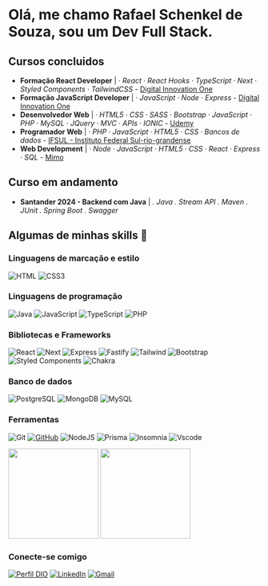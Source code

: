 # Olá, me chamo Rafael Schenkel de Souza, sou um Dev Full Stack.

## Cursos concluidos

- **Formação React Developer** | *· React · React Hooks · TypeScript · Next · Styled Components · TailwindCSS* - [Digital Innovation One](https://www.dio.me/bootcamp/formacao-react-developer)
- **Formação JavaScript Developer** | *· JavaScript · Node · Express* - [Digital Innovation One](https://www.dio.me/bootcamp/formacao-javascript-developer)
- **Desenvolvedor Web** | *· HTML5 · CSS · SASS · Bootstrap · JavaScript · PHP · MySQL · JQuery · MVC · APIs · IONIC* - [Udemy](https://www.udemy.com/course/web-completo/?couponCode=JUST4U02223)
- **Programador Web** | *· PHP · JavaScript · HTML5 · CSS · Bancos de dados* - [IFSUL - Instituto Federal Sul-rio-grandense](https://www.ifsul.edu.br/)
- **Web Development** | *· Node · JavaScript · HTML5 · CSS · React · Express · SQL* - [Mimo](https://mimo.org/)

## Curso em andamento

- **Santander 2024 - Backend com Java** | *. Java . Stream API . Maven . JUnit . Spring Boot . Swagger*

## Algumas de minhas skills 🚀

### Linguagens de marcação e estilo

![HTML](https://img.shields.io/badge/HTML5-E34F26?style=for-the-badge&logo=html5&logoColor=white)
![CSS3](https://img.shields.io/badge/CSS3-1572B6?style=for-the-badge&logo=css3&logoColor=white)

### Linguagens de programação

![Java](https://img.shields.io/badge/java-%23ED8B00.svg?style=for-the-badge&logo=openjdk&logoColor=white)
![JavaScript](https://img.shields.io/badge/JavaScript-F7DF1E?style=for-the-badge&logo=javascript&logoColor=black)
![TypeScript](https://img.shields.io/badge/TypeScript-007ACC?style=for-the-badge&logo=typescript&logoColor=white)
![PHP](https://img.shields.io/badge/PHP-777BB4?style=for-the-badge&logo=php&logoColor=white)

### Bibliotecas e Frameworks

![React](https://img.shields.io/badge/React-20232A?style=for-the-badge&logo=react&logoColor=61DAFB)
![Next](https://img.shields.io/badge/Next-black?style=for-the-badge&logo=next.js&logoColor=000000&color=dddddd)
![Express](https://img.shields.io/badge/express.js-%23404d59.svg?style=for-the-badge&logo=express&logoColor=%2361DAFB)
![Fastify](https://img.shields.io/badge/fastify-%23000000.svg?style=for-the-badge&logo=fastify&logoColor=white)
![Tailwind](https://img.shields.io/badge/tailwindcss-%2338B2AC.svg?style=for-the-badge&logo=tailwind-css&logoColor=0088dd&color=001122)
![Bootstrap](https://img.shields.io/badge/-boostrap-0D1117?style=for-the-badge&logo=bootstrap&color=220077)
![Styled Components](https://img.shields.io/badge/styled--components-DB7093?style=for-the-badge&logo=styled-components&logoColor=white)
![Chakra](https://img.shields.io/badge/chakra-%234ED1C5.svg?style=for-the-badge&logo=chakraui&logoColor=white)

### Banco de dados

![PostgreSQL](https://img.shields.io/badge/PostgreSQL-000?style=for-the-badge&logo=postgresql&logoColor=white&color=0088dd)
![MongoDB](https://img.shields.io/badge/MongoDB-%234ea94b.svg?style=for-the-badge&logo=mongodb&logoColor=white)
![MySQL](https://img.shields.io/badge/MySQL-00000F?style=for-the-badge&logo=mysql&logoColor=white&color=0066ee)

### Ferramentas

![Git](https://img.shields.io/badge/GIT-E44C30?style=for-the-badge&logo=git&logoColor=white)
[![GitHub](https://img.shields.io/badge/GitHub-100000?style=for-the-badge&logo=github&logoColor=white&color=001122)](https://github.com/rafaschenkel)
![NodeJS](https://img.shields.io/badge/node.js-6DA55F?style=for-the-badge&logo=node.js&logoColor=white)
![Prisma](https://img.shields.io/badge/Prisma-3982CE?style=for-the-badge&logo=Prisma&logoColor=white)
![Insomnia](https://img.shields.io/badge/Insomnia-black?style=for-the-badge&logo=insomnia&logoColor=5849BE)
![Vscode](https://img.shields.io/badge/Vscode-007ACC?style=for-the-badge&logo=visual-studio-code&logoColor=white)

<div>
 <img height="180px" src="https://github-readme-stats.vercel.app/api?username=rafaschenkel&show_icons=true&icon_color=c004fd&text_color=CCCCCC&title_color=00FF00&bg_color=30,000000,000055&border_color=00FF00&border_radius=15"/> <img height="180px" src="https://github-readme-stats.vercel.app/api/top-langs/?username=rafaschenkel&layout=compact&icon_color=c004fd&text_color=CCCCCC&title_color=00FF00&bg_color=30,000000,000055&border_color=00FF00&border_radius=15"/> 
</div>

### Conecte-se comigo

[![Perfil DIO](https://img.shields.io/badge/-Meu%20Perfil%20na%20DIO-30A3DC?style=for-the-badge&color=B833FF)](https://www.dio.me/users/rafaschenkel_dev)
[![LinkedIn](https://img.shields.io/badge/-LinkedIn-%230077B5?style=for-the-badge&logo=linkedin&logoColor=white)](https://www.linkedin.com/in/rafaschenkeldev/)
[![Gmail](https://img.shields.io/badge/-Gmail-%23333?style=for-the-badge&logo=gmail&color=red&logoColor=white)](mailto:rafaschenkel.dev@gmail.com)


